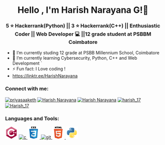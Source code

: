 <h1 align="center">Hello , I'm Harish Narayana G!👋</h1>
<h3 align="center">5 ⭐ Hackerrank(Python) || 3 ⭐ Hackerrank(C++) || Enthusiastic Coder || Web Developer 💻 ||12 grade student at PSBBM Coimbatore</h3>

- 🏫 I’m currently studing 12 grade at PSBB Millennium School, Coimbatore
- 🔭 I’m currently learning Cybersecurity, Python, C++ and Web Development `
- ⚡ Fun fact: I Love coding !
- https://linktr.ee/HarishNarayana

<h3 align="left">Connect with me:</h3>
<p align="left">
<a href="https://twitter.com/g7harish" target="blank"><img align="center" src="https://uxwing.com/wp-content/themes/uxwing/download/10-brands-and-social-media/twitter-round-line-color.svg" alt="priyasaaketh" height="30" width="40" /></a>
<a href="https://www.linkedin.com/in/harish-narayana-868554217/" target="blank"><img align="center" src="https://uxwing.com/wp-content/themes/uxwing/download/10-brands-and-social-media/linkedin-round-line-color.svg" alt="Harish Narayana" height="30" width="40" /></a>
<a href="https://www.instagram.com/harish_narayana_/?hl=en" target="blank"><img align="center" src="https://uxwing.com/wp-content/themes/uxwing/download/10-brands-and-social-media/instagram-round-line-color.svg" alt="Harish Narayana" height="30" width="40" /></a>
<a href="https://www.codechef.com/users/iamharish_17" target="blank"><img align="center" src="https://cdn.jsdelivr.net/npm/simple-icons@3.1.0/icons/codechef.svg" alt="harish_17" height="30" width="40" /></a>
<a href="https://www.hackerrank.com/g7harish" target="blank"><img align="center" src="https://upload.wikimedia.org/wikipedia/commons/6/65/HackerRank_logo.png" alt="Harish_17" height="30" width="40" /></a>
</p>

<h3 align="left">Languages and Tools:</h3>
<p align="left"> <img src="https://raw.githubusercontent.com/devicons/devicon/master/icons/cplusplus/cplusplus-original.svg" alt="cplusplus" width="40" height="40"/> </a> <a href="https://www.postgresql.org/" target="_blank"> <img src="https://www.zdnet.com/a/hub/i/r/2018/04/19/092cbf81-acac-4f3a-91a1-5a26abc1721f/thumbnail/770x578/5d78c50199e6a9242367b37892be8057/postgresql-logo.png" alt="c" width="40" height="40"/> </a><a href="https://www.w3schools.com/css/" target="_blank"> <img src="https://raw.githubusercontent.com/devicons/devicon/master/icons/css3/css3-original-wordmark.svg" alt="css3" width="40" height="40"/> </a><a href="https://git-scm.com/" target="_blank"> <img src="https://www.vectorlogo.zone/logos/git-scm/git-scm-icon.svg" alt="git" width="40" height="40"/> </a> <a href="https://www.w3.org/html/" target="_blank"> <img src="https://raw.githubusercontent.com/devicons/devicon/master/icons/html5/html5-original-wordmark.svg" alt="html5" width="40" height="40"/> </a>  </a> <a href="https://www.photoshop.com/en" target="_blank"><img src="https://raw.githubusercontent.com/devicons/devicon/master/icons/python/python-original.svg" alt="python" width="40" height="40"/> </a> </p>
